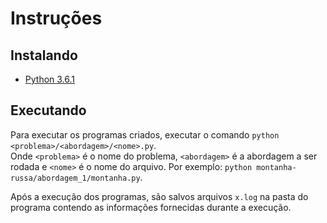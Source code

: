 # Instruções

## Instalando

* [Python 3.6.1](https://www.python.org/ftp/python/3.6.1/python-3.6.1.exe)

## Executando

Para executar os programas criados, executar o comando `python <problema>/<abordagem>/<nome>.py`.  
Onde `<problema>` é o nome do problema, `<abordagem>` é a abordagem a ser rodada e `<nome>` é o nome do arquivo. Por exemplo: `python montanha-russa/abordagem_1/montanha.py`.   
  
Após a execução dos programas, são salvos arquivos `x.log` na pasta do programa contendo as informações fornecidas durante a execução.

